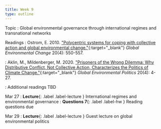 ```yaml
---
title: Week 9
type: outline
---
```


Topic
: Global environmental governance through international regimes and transnational networks

Readings
: Ostrom, E. 2010. ["Polycentric systems for coping with collective action and global environmental change."](https://doi.org/10.1016/j.gloenvcha.2010.07.004){:target="_blank"} _Global Environmental Change_ 20(4): 550-557.

: Aklin, M., Mildenberger, M. 2020. ["Prisoners of the Wrong Dilemma: Why Distributive Conflict, Not Collective Action, Characterizes the Politics of Climate Change."](https://doi.org/10.1162/glep_a_00578){:target="_blank"} _Global Environmental Politics_ 20(4): 4-27.

: Additional readings TBD

Mar 27
: **Lecture**{: .label .label-lecture } International regimes and environmental governance
: **Questions 7**{: .label .label-hw } Reading questions due

Mar 29
: **Lecture**{: .label .label-lecture } Guest lecture on global environmental politics
